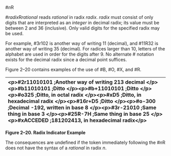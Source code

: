  

#*n*R 

#*radix*R*rational* reads *rational* in radix *radix*. *radix* must consist of only digits that are interpreted as an *integer* in decimal radix; its value must be between 2 and 36 (inclusive). Only valid digits for the specified radix may be used. 

For example, #3r102 is another way of writing 11 (decimal), and #11R32 is another way of writing 35 (decimal). For radices larger than 10, letters of the alphabet are used in order for the digits after 9. No alternate # notation exists for the decimal radix since a decimal point suffices. 

Figure 2–20 contains examples of the use of #B, #O, #X, and #R. 

|\<p\>#2r11010101 ;Another way of writing 213 decimal \</p\>\<p\>#b11010101 ;Ditto \</p\>\<p\>#b+11010101 ;Ditto \</p\>\<p\>#o325 ;Ditto, in octal radix \</p\>\<p\>#xD5 ;Ditto, in hexadecimal radix \</p\>\<p\>#16r+D5 ;Ditto \</p\>\<p\>#o-300 ;Decimal -192, written in base 8 \</p\>\<p\>#3r-21010 ;Same thing in base 3 \</p\>\<p\>#25R-7H ;Same thing in base 25 \</p\>\<p\>#xACCEDED ;181202413, in hexadecimal radix\</p\>|
| :- |


**Figure 2–20. Radix Indicator Example** 

The consequences are undefined if the token immediately following the #*n*R does not have the syntax of a *rational* in radix *n*. 

